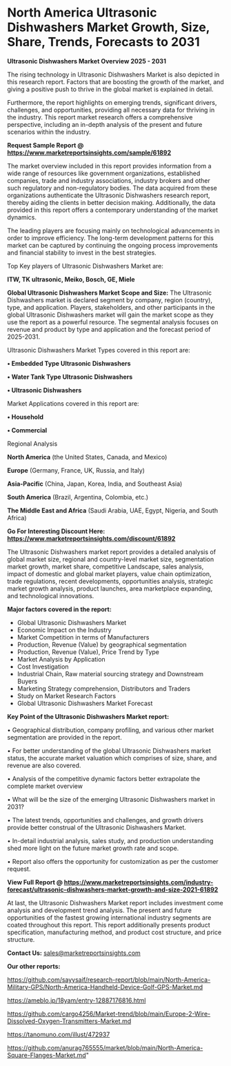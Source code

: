 # North America Ultrasonic Dishwashers Market Growth, Size, Share, Trends, Forecasts to 2031

<Strong> Ultrasonic Dishwashers Market Overview 2025 - 2031</strong>

The rising technology in Ultrasonic Dishwashers Market is also depicted in this research report. Factors that are boosting the growth of the market, and giving a positive push to thrive in the global market is explained in detail.

Furthermore, the report highlights on emerging trends, significant drivers, challenges, and opportunities, providing all necessary data for thriving in the industry. This report market research offers a comprehensive perspective, including an in-depth analysis of the present and future scenarios within the industry.

<strong>Request Sample Report @ <a href=https://www.marketreportsinsights.com/sample/61892>https://www.marketreportsinsights.com/sample/61892</a></strong>

The market overview included in this report provides information from a wide range of resources like government organizations, established companies, trade and industry associations, industry brokers and other such regulatory and non-regulatory bodies. The data acquired from these organizations authenticate the Ultrasonic Dishwashers research report, thereby aiding the clients in better decision making. Additionally, the data provided in this report offers a contemporary understanding of the market dynamics.

The leading players are focusing mainly on technological advancements in order to improve efficiency. The long-term development patterns for this market can be captured by continuing the ongoing process improvements and financial stability to invest in the best strategies.

Top Key players of Ultrasonic Dishwashers Market are:

<strong>ITW, TK ultrasonic, Meiko, Bosch, GE, Miele</strong>

<strong><b>Global Ultrasonic Dishwashers Market Scope and Size:</b></strong>
The Ultrasonic Dishwashers market is declared segment by company, region (country), type, and application. Players, stakeholders, and other participants in the global Ultrasonic Dishwashers market will gain the market scope as they use the report as a powerful resource. The segmental analysis focuses on revenue and product by type and application and the forecast period of 2025-2031.

Ultrasonic Dishwashers Market Types covered in this report are:

<strong>• Embedded Type Ultrasonic Dishwashers

• Water Tank Type Ultrasonic Dishwashers

• Ultrasonic Dishwashers</strong>

Market Applications covered in this report are:

<strong>• Household

• Commercial</strong> 

Regional Analysis

<strong>North America</strong> (the United States, Canada, and Mexico)

<strong>Europe</strong> (Germany, France, UK, Russia, and Italy)

<strong>Asia-Pacific</strong> (China, Japan, Korea, India, and Southeast Asia)

<strong>South America</strong> (Brazil, Argentina, Colombia, etc.)

<strong>The Middle East and Africa</strong> (Saudi Arabia, UAE, Egypt, Nigeria, and South Africa)

<strong>Go For Interesting Discount Here: <a href=https://www.marketreportsinsights.com/discount/61892>https://www.marketreportsinsights.com/discount/61892</a></strong>

The Ultrasonic Dishwashers market report provides a detailed analysis of global market size, regional and country-level market size, segmentation market growth, market share, competitive Landscape, sales analysis, impact of domestic and global market players, value chain optimization, trade regulations, recent developments, opportunities analysis, strategic market growth analysis, product launches, area marketplace expanding, and technological innovations.

<strong><b>Major factors covered in the report:</b></strong>
<ul>
  <li>Global Ultrasonic Dishwashers Market </li>
  <li>Economic Impact on the Industry</li>
  <li>Market Competition in terms of Manufacturers</li>
  <li>Production, Revenue (Value) by geographical segmentation</li>
  <li>Production, Revenue (Value), Price Trend by Type</li>
  <li>Market Analysis by Application</li>
  <li>Cost Investigation</li>
  <li>Industrial Chain, Raw material sourcing strategy and Downstream Buyers</li>
  <li>Marketing Strategy comprehension, Distributors and Traders</li>
  <li>Study on Market Research Factors</li>
  <li>Global Ultrasonic Dishwashers Market Forecast</li>
</ul>

<strong><b>Key Point of the Ultrasonic Dishwashers Market report:</b></strong>

• Geographical distribution, company profiling, and various other market segmentation are provided in the report.

• For better understanding of the global Ultrasonic Dishwashers market status, the accurate market valuation which comprises of size, share, and revenue are also covered.

• Analysis of the competitive dynamic factors better extrapolate the complete market overview

• What will be the size of the emerging Ultrasonic Dishwashers market in 2031?

• The latest trends, opportunities and challenges, and growth drivers provide better construal of the Ultrasonic Dishwashers Market.

• In-detail industrial analysis, sales study, and production understanding shed more light on the future market growth rate and scope.

• Report also offers the opportunity for customization as per the customer request.

<strong><b>View Full Report @ <a href=https://www.marketreportsinsights.com/industry-forecast/ultrasonic-dishwashers-market-growth-and-size-2021-61892>https://www.marketreportsinsights.com/industry-forecast/ultrasonic-dishwashers-market-growth-and-size-2021-61892</a></b></strong>


At last, the Ultrasonic Dishwashers Market report includes investment come analysis and development trend analysis. The present and future opportunities of the fastest growing international industry segments are coated throughout this report. This report additionally presents product specification, manufacturing method, and product cost structure, and price structure.

<strong>Contact Us:</strong>
sales@marketreportsinsights.com

<strong>Our other reports:</strong>

<a href=https://github.com/sayysaif/research-report/blob/main/North-America-Military-GPS/North-America-Handheld-Device-Golf-GPS-Market.md>https://github.com/sayysaif/research-report/blob/main/North-America-Military-GPS/North-America-Handheld-Device-Golf-GPS-Market.md</a>

<a href=https://ameblo.jp/18yam/entry-12887176816.html>https://ameblo.jp/18yam/entry-12887176816.html</a>

<a href=https://github.com/cargo4256/Market-trend/blob/main/Europe-2-Wire-Dissolved-Oxygen-Transmitters-Market.md>https://github.com/cargo4256/Market-trend/blob/main/Europe-2-Wire-Dissolved-Oxygen-Transmitters-Market.md</a>

<a href=https://tanomuno.com/illust/472937>https://tanomuno.com/illust/472937</a>

<a href=https://github.com/anurag765555/market/blob/main/North-America-Square-Flanges-Market.md>https://github.com/anurag765555/market/blob/main/North-America-Square-Flanges-Market.md</a>"
